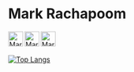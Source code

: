 # Mark Rachapoom

 <a href="https://www.linkedin.com/in/rphanchotong/">
   <img align="left" alt="Mark's LinkdeIn" width="30px" src="https://cdn.jsdelivr.net/npm/simple-icons@v3/icons/linkedin.svg" />
 </a>
 <a href="https://www.instagram.com/markkypanc/">
   <img align="left" alt="Mark's Instagram" width="30px" src="https://cdn.jsdelivr.net/npm/simple-icons@v3/icons/instagram.svg" />
 </a>
 <a href="https://www.facebook.com/Rachapoom Phanchotong">
   <img align="left" alt="Mark's Instagram" width="30px" src="https://cdn.jsdelivr.net/npm/simple-icons@v3/icons/facebook.svg" />
 </a>
 <br>
 <br />

 [![Top Langs](https://github-readme-stats.vercel.app/api/top-langs/?username=markkypanc&langs_count=8)](https://github.com/markkypanc/github-readme-stats)
